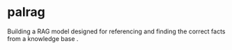 # palrag
Building a RAG model designed for referencing and finding the correct facts from a knowledge base  .
